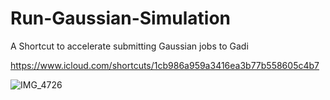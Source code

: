 # Run-Gaussian-Simulation

A Shortcut to accelerate submitting Gaussian jobs to Gadi 

https://www.icloud.com/shortcuts/1cb986a959a3416ea3b77b558605c4b7


![IMG_4726](https://user-images.githubusercontent.com/111406462/225231138-89a984a8-8e40-4ae2-8d5d-d0628393c5ce.JPEG)
